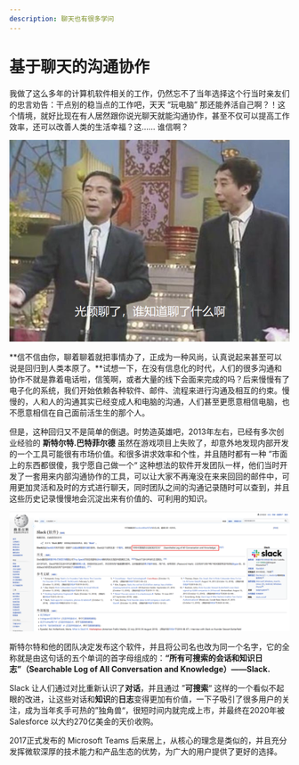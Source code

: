 ```yaml
---
description: 聊天也有很多学问
---
```


# 基于聊天的沟通协作

我做了这么多年的计算机软件相关的工作，仍然忘不了当年选择这个行当时亲友们的忠言劝告：干点别的稳当点的工作吧，天天 “玩电脑” 那还能养活自己啊？！这个情境，就好比现在有人居然跟你说光聊天就能沟通协作，甚至不仅可以提高工作效率，还可以改善人类的生活幸福？这...... 谁信啊？

![](../.gitbook/assets/tu-pian-%20%2877%29.png)

**信不信由你，聊着聊着就把事情办了，正成为一种风尚，认真说起来甚至可以说是回归到人类本原了。**试想一下，在没有信息化的时代，人们的很多沟通和协作不就是靠着电话啦，信笺啊，或者大量的线下会面来完成的吗？后来慢慢有了电子化的系统，我们开始依赖各种软件、邮件、流程来进行沟通及相互的约束。慢慢的，人和人的沟通其实已经变成人和电脑的沟通，人们甚至更愿意相信电脑，也不愿意相信在自己面前活生生的那个人。

但是，这种回归又不是简单的倒退。时势造英雄吧，2013年左右，已经有多次创业经验的 **斯特尔特.巴特菲尔德** 虽然在游戏项目上失败了，却意外地发现内部开发的一个工具可能很有市场价值。和很多讲求效率和个性，并且随时都有一种 ”市面上的东西都很傻，我宁愿自己做一个“ 这种想法的软件开发团队一样，他们当时开发了一套用来内部沟通协作的工具，可以让大家不再淹没在来来回回的邮件中，可用更加灵活和及时的方式进行聊天，同时团队之间的沟通记录随时可以查到，并且这些历史记录慢慢地会沉淀出来有价值的、可利用的知识。

![](../.gitbook/assets/tu-pian-%20%2857%29.png)

斯特尔特和他的团队决定发布这个软件，并且将公司名也改为同一个名字，它的全称就是由这句话的五个单词的首字母组成的：**“所有可搜索的会话和知识日志”（Searchable Log of All Conversation and Knowledge）——Slack.**

Slack 让人们通过对比重新认识了**对话**，并且通过 ”**可搜索**“ 这样的一个看似不起眼的改进，让这些对话和**知识**的**日志**变得更加有价值，一下子吸引了很多用户的关注，成为当年炙手可热的”独角兽“，很短时间内就完成上市，并最终在2020年被Salesforce 以大约270亿美金的天价收购。

2017正式发布的 Microsoft Teams 后来居上，从核心的理念是类似的，并且充分发挥微软深厚的技术能力和产品生态的优势，为广大的用户提供了更好的选择。







